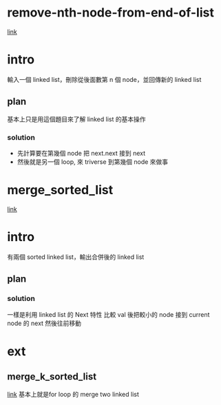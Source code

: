 # remove-nth-node-from-end-of-list
[link](https://leetcode.com/problems/remove-nth-node-from-end-of-list/)

# intro
輸入一個 linked list，刪除從後面數第 n 個 node，並回傳新的 linked list

## plan
基本上只是用這個題目來了解 linked list 的基本操作
### solution
- 先計算要在第幾個 node 把 next.next 接到 next
- 然後就是另一個 loop, 來 triverse 到第幾個 node 來做事

# merge_sorted_list
[link](https://leetcode.com/problems/merge-two-sorted-lists/)

# intro
有兩個 sorted linked list，輸出合併後的 linked list

## plan
### solution
一樣是利用 linked list 的 Next 特性 比較 val 後把較小的 node 接到 current node 的 next 然後往前移動

# ext
## merge_k_sorted_list
[link](https://leetcode.com/problems/merge-k-sorted-lists/)
基本上就是for loop 的 merge two linked list
